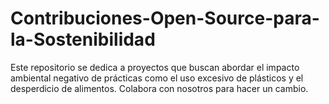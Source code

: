 # Contribuciones-Open-Source-para-la-Sostenibilidad
Este repositorio se dedica a proyectos que buscan abordar el impacto ambiental negativo de prácticas como el uso excesivo de plásticos y el desperdicio de alimentos. Colabora con nosotros para hacer un cambio.

